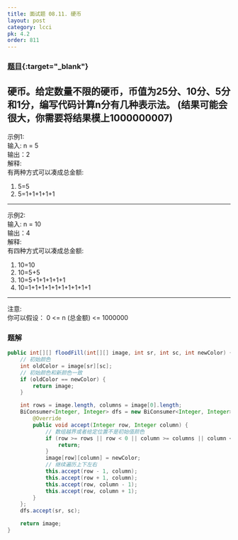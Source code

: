 ```yaml
---
title: 面试题 08.11. 硬币
layout: post
category: lcci
pk: 4.2
order: 811
---
```


### [题目](https://leetcode-cn.com/coin-lcci/){:target="_blank"}

硬币。给定数量不限的硬币，币值为25分、10分、5分和1分，编写代码计算n分有几种表示法。
(结果可能会很大，你需要将结果模上1000000007)
---
示例1:  
输入: n = 5  
输出：2  
解释:  
有两种方式可以凑成总金额:
1. 5=5
2. 5=1+1+1+1+1
---
示例2:  
输入: n = 10  
输出：4  
解释:   
有四种方式可以凑成总金额:
1. 10=10
2. 10=5+5
3. 10=5+1+1+1+1+1
4. 10=1+1+1+1+1+1+1+1+1+1
---
注意:  
你可以假设： 0 <= n (总金额) <= 1000000

### 题解

```java
public int[][] floodFill(int[][] image, int sr, int sc, int newColor) {
    // 初始颜色
    int oldColor = image[sr][sc];
    // 初始颜色和新颜色一致
    if (oldColor == newColor) {
        return image;
    }

    int rows = image.length, columns = image[0].length;
    BiConsumer<Integer, Integer> dfs = new BiConsumer<Integer, Integer>() {
        @Override
        public void accept(Integer row, Integer column) {
            // 数组越界或者给定位置不是初始值颜色
            if (row >= rows || row < 0 || column >= columns || column < 0 || image[row][column] != oldColor) {
                return;
            }
            image[row][column] = newColor;
            // 继续遍历上下左右
            this.accept(row - 1, column);
            this.accept(row + 1, column);
            this.accept(row, column - 1);
            this.accept(row, column + 1);
        }
    };
    dfs.accept(sr, sc);

    return image;
}
```